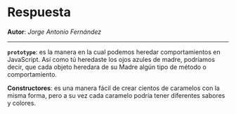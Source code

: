 # Respuesta

__Autor__: _Jorge Antonio Fernández_

---

__`prototype`__: es la manera en la cual podemos heredar comportamientos en JavaScript. Así como tú heredaste los ojos azules de madre, podríamos decir, que cada objeto heredara de su Madre algún tipo de método o comportamiento.

__Constructores__: es una manera fácil de crear cientos de caramelos con la misma forma, pero a su vez cada caramelo podría tener diferentes sabores y colores. 
